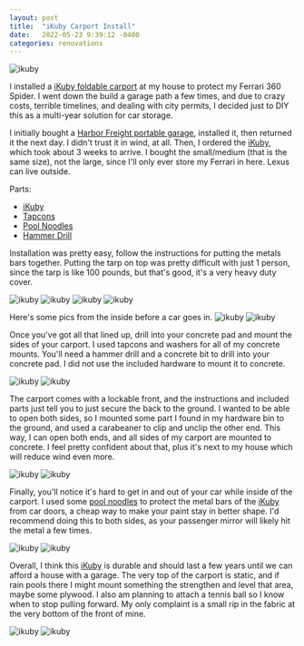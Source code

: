 ```yaml
---
layout: post
title:  "iKuby Carport Install"
date:   2022-05-23 9:39:12 -0400
categories: renovations
---
```


![ikuby](/images/ikuby/11.jpg)

I installed a [iKuby foldable carport](https://amzn.to/3wCv1ze) at my house to protect my Ferrari 360 Spider. I went down the build a garage path a few times, and due to crazy costs, terrible timelines, and dealing with city permits, I decided just to DIY this as a multi-year solution for car storage. 

I initially bought a [Harbor Freight portable garage](https://www.harborfreight.com/10-ft-x-17-ft-portable-garage-62860.html), installed it, then returned it the next day. I didn't trust it in wind, at all. Then, I ordered the [iKuby](https://amzn.to/3wCv1ze), which took about 3 weeks to arrive. I bought the small/medium (that is the same size), not the large, since I'll only ever store my Ferrari in here. Lexus can live outside. 

Parts:
* [iKuby](https://amzn.to/3wCv1ze)
* [Tapcons](https://amzn.to/3LHcbMS)
* [Pool Noodles](https://amzn.to/39LHSYe)
* [Hammer Drill](https://amzn.to/38bbIoL)

Installation was pretty easy, follow the instructions for putting the metals bars together. Putting the tarp on top was pretty difficult with just 1 person, since the tarp is like 100 pounds, but that's good, it's a very heavy duty cover. 

![ikuby](/images/ikuby/1.jpg)
![ikuby](/images/ikuby/2.jpg)
![ikuby](/images/ikuby/3.jpg)
![ikuby](/images/ikuby/4.jpg)

Here's some pics from the inside before a car goes in. 
![ikuby](/images/ikuby/5.jpg)
![ikuby](/images/ikuby/6.jpg)

Once you've got all that lined up, drill into your concrete pad and mount the sides of your carport. I used tapcons and washers for all of my concrete mounts. You'll need a hammer drill and a concrete bit to drill into your concrete pad. I did not use the included hardware to mount it to concrete. 

![ikuby](/images/ikuby/14.jpg)
![ikuby](/images/ikuby/9.jpg)

The carport comes with a lockable front, and the instructions and included parts just tell you to just secure the back to the ground. I wanted to be able to open both sides, so I mounted some part I found in my hardware bin to the ground, and used a carabeaner to clip and unclip the other end. This way, I can open both ends, and all sides of my carport are mounted to concrete. I feel pretty confident about that, plus it's next to my house which will reduce wind even more. 

![ikuby](/images/ikuby/10.jpg)
![ikuby](/images/ikuby/12.jpg)

Finally, you'll notice it's hard to get in and out of your car while inside of the carport. I used some [pool noodles](https://amzn.to/39LHSYe) to protect the metal bars of the [iKuby](https://amzn.to/3wCv1ze) from car doors, a cheap way to make your paint stay in better shape. I'd recommend doing this to both sides, as your passenger mirror will likely hit the metal a few times. 

![ikuby](/images/ikuby/7.jpg)
![ikuby](/images/ikuby/8.jpg)

Overall, I think this [iKuby](https://amzn.to/3wCv1ze) is durable and should last a few years until we can afford a house with a garage. The very top of the carport is static, and if rain pools there I might mount something the strengthen and level that area, maybe some plywood. I also am planning to attach a tennis ball so I know when to stop pulling forward. My only complaint is a small rip in the fabric at the very bottom of the front of mine. 

![ikuby](/images/ikuby/13.jpg)
![ikuby](/images/ikuby/11.jpg)

